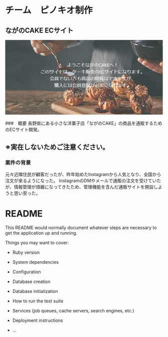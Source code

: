 # チーム　ピノキオ制作
## ながのCAKE ECサイト
![トップ画像](./bc17b189621cf699673c8d5b3c5447b7.png)

###　概要
長野県にある小さな洋菓子店「ながのCAKE」の商品を通販するためのECサイト開発。
## ※実在しないためご注意ください。 ##

### 案件の背景
元々近隣住民が顧客だったが、昨年始めたInstagramから人気となり、全国から注文が来るようになった。
InstagramのDMやメールで通販の注文を受けていたが、情報管理が煩雑になってきたため、管理機能を含んだ通販サイトを開設しようと思い至った。
# README

This README would normally document whatever steps are necessary to get the
application up and running.

Things you may want to cover:

* Ruby version

* System dependencies

* Configuration

* Database creation

* Database initialization

* How to run the test suite

* Services (job queues, cache servers, search engines, etc.)

* Deployment instructions

* ...
